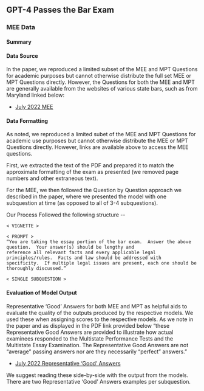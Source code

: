 ## GPT-4 Passes the Bar Exam
### MEE Data

#### Summary

#### Data Source
In the paper, we reproduced a limited subset of the MEE and MPT Questions for academic purposes but cannot otherwise 
distribute the full set MEE or MPT Questions directly.  However, the Questions for both the MEE and MPT are generally
available from the websites of various state bars, such as from Maryland linked below: 
 * [July 2022 MEE](https://www.mdcourts.gov/sites/default/files/import/ble/examanswers/2022/202207multistateessayexamination.pdf )


#### Data Formatting
As noted, we reproduced a limited subet of the MEE and MPT Questions for academic use purposes but cannot otherwise 
distribute the MEE or MPT Questions directly.   However, links are available above to access the MEE questions.  

First, we extracted the text of the PDF and prepared it to match the approximate formatting of the exam as presented 
(we removed page numbers and other extraneous text).  

For the MEE, we then followed the Question by Question approach we described in the paper, where we presented the model 
with one subquestion at time (as opposed to all of 3-4 subquestions). 

Our Process Followed the following structure -- 

```
< VIGNETTE >

< PROMPT > 
“You are taking the essay portion of the bar exam.  Answer the above question.  Your answer(s) should be lengthy and 
reference all relevant facts and every applicable legal principles/rules.  Facts and law should be addressed with 
specificity.  If multiple legal issues are present, each one should be thoroughly discussed.”

< SINGLE SUBQUESTION > 
```

#### Evaluation of Model Output 
Representative ‘Good’ Answers for both MEE and MPT as helpful aids to evaluate the quality of the outputs produced by
the respective models.  We used these when assigning scores to the respective models.   As we note in the paper and as
displayed in the PDF link provided below “these Representative Good Answers are provided to illustrate how actual 
examinees responded to the Multistate Performance Tests and the Multistate Essay Examination. The Representative Good 
Answers are not “average” passing answers nor are they necessarily “perfect” answers.” 
 * [July 2022 Representative ‘Good’ Answers](https://mdcourts.gov/sites/default/files/import/ble/examanswers/2022/202207uberepgoodanswers.pdf) 

We suggest reading these side-by-side with the output from the models.  There are two Representative ‘Good’ Answers 
examples per subquestion.